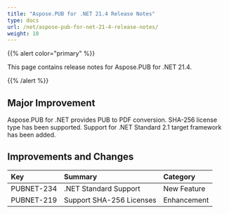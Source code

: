```yaml
---
title: "Aspose.PUB for .NET 21.4 Release Notes"
type: docs
url: /net/aspose-pub-for-net-21-4-release-notes/
weight: 10
---
```


{{% alert color="primary" %}} 

This page contains release notes for Aspose.PUB for .NET 21.4.

{{% /alert %}} 
## **Major Improvement**
Aspose.PUB for .NET provides PUB to PDF conversion. SHA-256 license type has been supported. Support for .NET Standard 2.1 target framework has been added.
## **Improvements and Changes**

|**Key**|**Summary**|**Category**|
| :- | :- | :- |
|PUBNET-234|.NET Standard Support|New Feature|
|PUBNET-219|Support SHA-256 Licenses|Enhancement|


